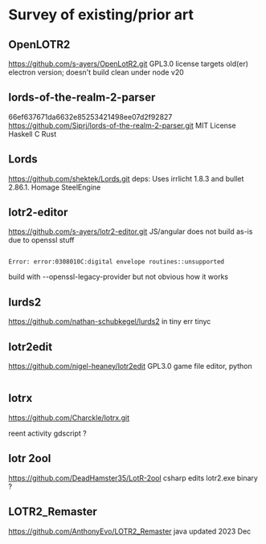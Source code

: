 # Survey of existing/prior art

## OpenLOTR2

https://github.com/s-ayers/OpenLotR2.git
GPL3.0 license
targets old(er) electron version; doesn't build clean under node v20

## lords-of-the-realm-2-parser

66ef637671da6632e85253421498ee07d2f92827
https://github.com/Siprj/lords-of-the-realm-2-parser.git
MIT License
Haskell
C 
Rust

## Lords

https://github.com/shektek/Lords.git
deps: Uses irrlicht 1.8.3 and bullet 2.86.1. 
Homage
SteelEngine

## lotr2-editor

https://github.com/s-ayers/lotr2-editor.git
JS/angular
does not build as-is due to openssl stuff
```

Error: error:0308010C:digital envelope routines::unsupported
```


build with --openssl-legacy-provider but not obvious how it works

## lurds2

https://github.com/nathan-schubkegel/lurds2
in tiny
err tinyc

## lotr2edit

https://github.com/nigel-heaney/lotr2edit
GPL3.0
game file editor, python

```A game file editor that is written in python. This program will allow you to edit Gold, Stone, Wood, Iron and weapons (Armor, Swords, Bows and crossbows).

```

## lotrx

https://github.com/Charckle/lotrx.git

reent activity
gdscript ?

## lotr 2ool

https://github.com/DeadHamster35/LotR-2ool
csharp
edits lotr2.exe binary
?

## LOTR2_Remaster

https://github.com/AnthonyEvo/LOTR2_Remaster
java
updated 2023 Dec

